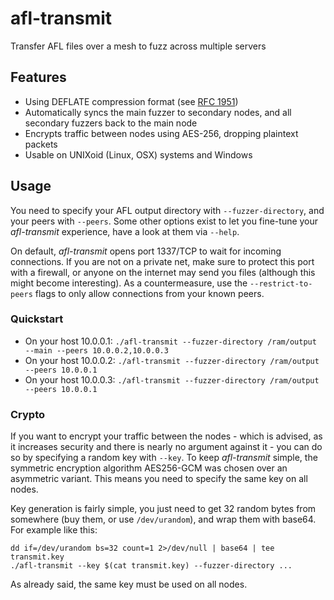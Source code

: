 # afl-transmit

Transfer AFL files over a mesh to fuzz across multiple servers 

## Features

- Using DEFLATE compression format (see [RFC 1951](https://www.ietf.org/rfc/rfc1951.html))
- Automatically syncs the main fuzzer to secondary nodes, and all secondary fuzzers back to the main node
- Encrypts traffic between nodes using AES-256, dropping plaintext packets
- Usable on UNIXoid (Linux, OSX) systems and Windows

## Usage

You need to specify your AFL output directory with `--fuzzer-directory`, and your peers with `--peers`.
Some other options exist to let you fine-tune your *afl-transmit* experience, have a look at them via `--help`.

On default, *afl-transmit* opens port 1337/TCP to wait for incoming connections. If you are not on a private net, make sure to protect this port with a firewall, or anyone on the internet may send you files (although this might become interesting).
As a countermeasure, use the `--restrict-to-peers` flags to only allow connections from your known peers.

### Quickstart

- On your host 10.0.0.1: `./afl-transmit --fuzzer-directory /ram/output --main --peers 10.0.0.2,10.0.0.3`
- On your host 10.0.0.2: `./afl-transmit --fuzzer-directory /ram/output --peers 10.0.0.1`
- On your host 10.0.0.3: `./afl-transmit --fuzzer-directory /ram/output --peers 10.0.0.1`

### Crypto

If you want to encrypt your traffic between the nodes - which is advised, as it increases security and there is nearly no argument against it - you can do so by specifying a random key with `--key`.
To keep *afl-transmit* simple, the symmetric encryption algorithm AES256-GCM was chosen over an asymmetric variant. This means you need to specify the same key on all nodes.

Key generation is fairly simple, you just need to get 32 random bytes from somewhere (buy them, or use `/dev/urandom`), and wrap them with base64.
For example like this:

```
dd if=/dev/urandom bs=32 count=1 2>/dev/null | base64 | tee transmit.key
./afl-transmit --key $(cat transmit.key) --fuzzer-directory ...
```

As already said, the same key must be used on all nodes.
